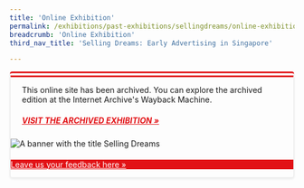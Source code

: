 ```yaml
---
title: 'Online Exhibition'
permalink: /exhibitions/past-exhibitions/sellingdreams/online-exhibition/
breadcrumb: 'Online Exhibition'
third_nav_title: 'Selling Dreams: Early Advertising in Singapore'

---
```



<div class="container__exh__card padding padding--bottom--lg" style="border-left: 2px solid #efefef; border-right: 2px solid #efefef; border-bottom: 2px solid #efefef; border-top: 10px double #E21216; box-shadow: 0px 2px 3px #efefef; border-radius: 5px; margin-bottom: 15px;">
             <div class="container__exh__description">
                <div class="row">
                    <div class="col">
                        <p style="padding: 0 20px; margin-bottom: 0px;">This online site has been archived. You can explore the archived edition at the Internet Archive's Wayback Machine.
                        </p>
                        <h5 style="padding: 0 20px; margin-top: 20px;"><a href="https://web.archive.org/web/20210816094323/https:/www.nlb.gov.sg/exhibitions/sellingdreams/" target="_blank" rel="noopener" style="color:#E21216;">VISIT THE ARCHIVED EXHIBITION &#187;</a></h5>
                        <img src="/images/event-images/sellingdreams/selling-dreams-main-image.jpg" alt="A banner with the title Selling Dreams">
                    </div>
                </div>
            </div>
    <div class="container__exh__feedback">
        <div class="row" style="margin: 20px 0 0 0;">
            <div class="col is-full" style="background-color: #E21216;">
                <p><a href="https://efm.jusfeedback.com/Community/se/705E3ED90807EF71" target="_blank" rel="noopener" style="color:#fff;">Leave us your feedback here &#187;</a></p>
            </div>
        </div>
    </div>
</div>


